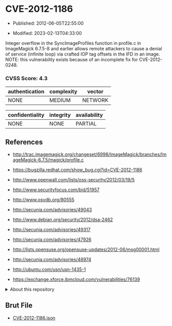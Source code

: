 # CVE-2012-1186

- Published: 2012-06-05T22:55:00

- Modified: 2023-02-13T04:33:00

Integer overflow in the SyncImageProfiles function in profile.c in ImageMagick 6.7.5-8 and earlier allows remote attackers to cause a denial of service (infinite loop) via crafted IOP tag offsets in the IFD in an image. NOTE: this vulnerability exists because of an incomplete fix for CVE-2012-0248.

### CVSS Score: **4.3**

| authentication | complexity | vector |
| --- | --- | --- |
| NONE | MEDIUM | NETWORK |

| confidentiality | integrity | availability |
| --- | --- | --- |
| NONE | NONE | PARTIAL |

## References

* http://trac.imagemagick.org/changeset/6998/ImageMagick/branches/ImageMagick-6.7.5/magick/profile.c

* https://bugzilla.redhat.com/show_bug.cgi?id=CVE-2012-1186

* http://www.openwall.com/lists/oss-security/2012/03/19/5

* http://www.securityfocus.com/bid/51957

* http://www.osvdb.org/80555

* http://secunia.com/advisories/49043

* http://www.debian.org/security/2012/dsa-2462

* http://secunia.com/advisories/49317

* http://secunia.com/advisories/47926

* http://lists.opensuse.org/opensuse-updates/2012-06/msg00001.html

* http://secunia.com/advisories/48974

* http://ubuntu.com/usn/usn-1435-1

* https://exchange.xforce.ibmcloud.com/vulnerabilities/76139

<details>
<summary>About this repository</summary> 

  This repository is part of the project [Live Hack CVE](https://github.com/Live-Hack-CVE). Main website can be found [www.live-hack.org](https://www.live-hack.org) 
  
  Made by [Sn0wAlice](https://github.com/Sn0wAlice) for the people that care about security and need to have a feed of the latest CVEs. Hope you enjoy it, don't forget to star the repo and follow me on [Twitter](https://twitter.com/Sn0wAlice) and [Github](https://github.com/Sn0wAlice). And that is my [personnal website](https://www.alice-snow.me/)

  - [Home Page](https://github.com/Live-Hack-CVE)
  - [Framework](https://github.com/Live-Hack-CVE/cve-framework)
  - [CVE database](https://github.com/Live-Hack-CVE/full_database)
  - [Changelog](https://github.com/Live-Hack-CVE/Changelog)
</details>

## Brut File

* [CVE-2012-1186.json](https://raw.githubusercontent.com/Live-Hack-CVE/full_database/main/cves/2012/CVE-2012-1186.json)

